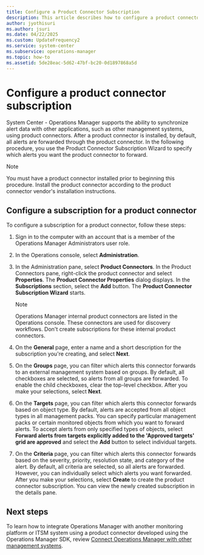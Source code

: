 ```yaml
---
title: Configure a Product Connector Subscription
description: This article describes how to configure a product connector for integrating Operations Manager with an enterprise monitoring solution.
author: jyothisuri
ms.author: jsuri
ms.date: 04/22/2025
ms.custom: UpdateFrequency2
ms.service: system-center
ms.subservice: operations-manager
ms.topic: how-to
ms.assetid: 5de28eac-5d62-47bf-bc20-0d1897868a5d
---
```


# Configure a product connector subscription

System Center - Operations Manager supports the ability to synchronize alert data with other applications, such as other management systems, using product connectors. After a product connector is installed, by default, all alerts are forwarded through the product connector. In the following procedure, you use the Product Connector Subscription Wizard to specify which alerts you want the product connector to forward.  

> [!NOTE]  
> You must have a product connector installed prior to beginning this procedure. Install the product connector according to the product connector vendor's installation instructions.  

## Configure a subscription for a product connector  

To configure a subscription for a product connector, follow these steps:

1. Sign in to the computer with an account that is a member of the Operations Manager Administrators user role.  

2. In the Operations console, select **Administration**.  

3. In the Administration pane, select **Product Connectors**. In the Product Connectors pane, right-click the product connector and select **Properties**. The **Product Connector Properties** dialog displays. In the **Subscriptions** section, select the **Add** button. The **Product Connector Subscription Wizard** starts.  

    > [!NOTE]  
    > Operations Manager internal product connectors are listed in the Operations console. These connectors are used for discovery workflows. Don't create subscriptions for these internal product connectors.  

4. On the **General** page, enter a name and a short description for the subscription you're creating, and select **Next**.  

5. On the **Groups** page, you can filter which alerts this connector forwards to an external management system based on groups. By default, all checkboxes are selected, so alerts from all groups are forwarded. To enable the child checkboxes, clear the top\-level checkbox. After you make your selections, select **Next**.  

6. On the **Targets** page, you can filter which alerts this connector forwards based on object type. By default, alerts are accepted from all object types in all management packs. You can specify particular management packs or certain monitored objects from which you want to forward alerts. To accept alerts from only specified types of objects, select **Forward alerts from targets explicitly added to the 'Approved targets' grid are approved** and select the **Add** button to select individual targets.  

7. On the **Criteria** page, you can filter which alerts this connector forwards based on the severity, priority, resolution state, and category of the alert. By default, all criteria are selected, so all alerts are forwarded. However, you can individually select which alerts you want forwarded. After you make your selections, select **Create** to create the product connector subscription. You can view the newly created subscription in the details pane.  

## Next steps

To learn how to integrate Operations Manager with another monitoring platform or ITSM system using a product connector developed using the Operations Manager SDK, review [Connect Operations Manager with other management systems](manage-integration-thirdparty-overview.md).  

